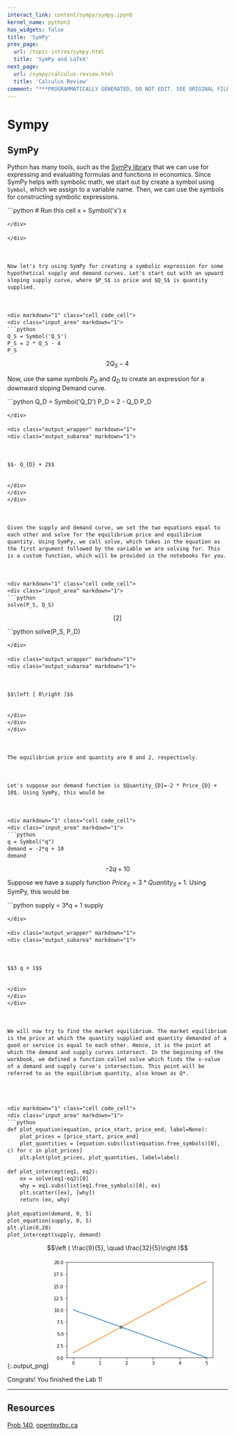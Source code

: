 ```yaml
---
interact_link: content/sympy/sympy.ipynb
kernel_name: python3
has_widgets: false
title: 'SymPy'
prev_page:
  url: /topic-intros/sympy.html
  title: 'SymPy and LaTeX'
next_page:
  url: /sympy/calculus-review.html
  title: 'Calculus Review'
comment: "***PROGRAMMATICALLY GENERATED, DO NOT EDIT. SEE ORIGINAL FILES IN /content***"
---
```

# Sympy





## SymPy



Python has many tools, such as the [SymPy library](https://docs.sympy.org/latest/tutorial/index.html) that we can use for expressing and evaluating formulas and functions in economics. Since SymPy helps with symbolic math, we start out by create a symbol using `Symbol`, which we assign to a variable name. Then, we can use the symbols for constructing symbolic expressions.



<div markdown="1" class="cell code_cell">
<div class="input_area" markdown="1">
```python
# Run this cell
x = Symbol('x')
x

```
</div>

</div>



Now let's try using SymPy for creating a symbolic expression for some hypothetical supply and demand curves. Let's start out with an upward sloping supply curve, where $P_S$ is price and $Q_S$ is quantity supplied.



<div markdown="1" class="cell code_cell">
<div class="input_area" markdown="1">
```python
Q_S = Symbol('Q_S')
P_S = 2 * Q_S - 4
P_S

```
</div>

<div class="output_wrapper" markdown="1">
<div class="output_subarea" markdown="1">



$$2 Q_{S} - 4$$


</div>
</div>
</div>



Now, use the same symbols $P_D$ and $Q_D$ to create an expression for a downward sloping Demand curve.



<div markdown="1" class="cell code_cell">
<div class="input_area" markdown="1">
```python
Q_D = Symbol('Q_D')
P_D = 2 - Q_D
P_D

```
</div>

<div class="output_wrapper" markdown="1">
<div class="output_subarea" markdown="1">



$$- Q_{D} + 2$$


</div>
</div>
</div>



Given the supply and demand curve, we set the two equations equal to each other and solve for the equilibrium price and equilibrium quantity. Using SymPy, we call solve, which takes in the equation as the first argument followed by the variable we are solving for. This is a custom function, which will be provided in the notebooks for you.



<div markdown="1" class="cell code_cell">
<div class="input_area" markdown="1">
```python
solve(P_S, Q_S)

```
</div>

<div class="output_wrapper" markdown="1">
<div class="output_subarea" markdown="1">



$$\left [ 2\right ]$$


</div>
</div>
</div>



<div markdown="1" class="cell code_cell">
<div class="input_area" markdown="1">
```python
solve(P_S, P_D)

```
</div>

<div class="output_wrapper" markdown="1">
<div class="output_subarea" markdown="1">



$$\left [ 0\right ]$$


</div>
</div>
</div>



The equilibrium price and quantity are 0 and 2, respectively. 



Let's suppose our demand function is $Quantity_{D}=-2 * Price_{D} + 10$. Using SymPy, this would be



<div markdown="1" class="cell code_cell">
<div class="input_area" markdown="1">
```python
q = Symbol("q")
demand = -2*q + 10
demand

```
</div>

<div class="output_wrapper" markdown="1">
<div class="output_subarea" markdown="1">



$$- 2 q + 10$$


</div>
</div>
</div>



Suppose we have a supply function $Price_{S}=3 * Quantity_{S} + 1$. Using SymPy, this would be




<div markdown="1" class="cell code_cell">
<div class="input_area" markdown="1">
```python
supply = 3*q + 1
supply

```
</div>

<div class="output_wrapper" markdown="1">
<div class="output_subarea" markdown="1">



$$3 q + 1$$


</div>
</div>
</div>



We will now try to find the market equilibrium. The market equilibrium is the price at which the quantity supplied and quantity demanded of a good or service is equal to each other. Hence, it is the point at which the demand and supply curves intersect. In the beginning of the workbook, we defined a function called solve which finds the x-value of a demand and supply curve's intersection. This point will be referred to as the equilibrium quantity, also known as Q*. 




<div markdown="1" class="cell code_cell">
<div class="input_area" markdown="1">
```python
def plot_equation(equation, price_start, price_end, label=None):
    plot_prices = [price_start, price_end]
    plot_quantities = [equation.subs(list(equation.free_symbols)[0], c) for c in plot_prices]
    plt.plot(plot_prices, plot_quantities, label=label)
    
def plot_intercept(eq1, eq2):
    ex = solve(eq1-eq2)[0]
    why = eq1.subs(list(eq1.free_symbols)[0], ex)
    plt.scatter([ex], [why])
    return (ex, why)
    
plot_equation(demand, 0, 5)
plot_equation(supply, 0, 5)
plt.ylim(0,20)
plot_intercept(supply, demand)

```
</div>

<div class="output_wrapper" markdown="1">
<div class="output_subarea" markdown="1">



$$\left ( \frac{9}{5}, \quad \frac{32}{5}\right )$$


</div>
</div>
<div class="output_wrapper" markdown="1">
<div class="output_subarea" markdown="1">

{:.output_png}
![png](../images/sympy/sympy_18_1.png)

</div>
</div>
</div>



Congrats! You finished the Lab 1! 



---

## Resources

[Prob 140](https://prob140.org), [opentextbc.ca](https://opentextbc.ca)



 

